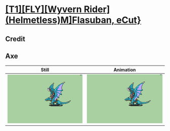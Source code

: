 # [\[T1\]\[FLY\]\[Wyvern Rider\]\(Helmetless\)M\]Flasuban, eCut}](../)

## Credit


	
## Axe

| Still | Animation |
| :---: | :-------: |
| ![Axe still](./Axe_000.png) | ![Axe animation](./Axe.gif) |
